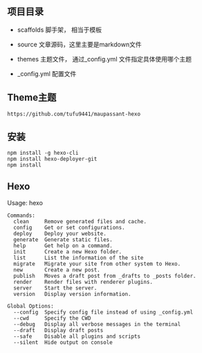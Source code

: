 ## 项目目录
- scaffolds 
脚手架， 相当于模板

- source
文章源码，这里主要是markdown文件

- themes 
主题文件， 通过_config.yml 文件指定具体使用哪个主题

- _config.yml
配置文件

## Theme主题

```
https://github.com/tufu9441/maupassant-hexo

```

## 安装

```
npm install -g hexo-cli
npm install hexo-deployer-git
npm install
```

## Hexo 
Usage: hexo <command>
```
Commands:
  clean     Remove generated files and cache.
  config    Get or set configurations.
  deploy    Deploy your website.
  generate  Generate static files.
  help      Get help on a command.
  init      Create a new Hexo folder.
  list      List the information of the site
  migrate   Migrate your site from other system to Hexo.
  new       Create a new post.
  publish   Moves a draft post from _drafts to _posts folder.
  render    Render files with renderer plugins.
  server    Start the server.
  version   Display version information.

Global Options:
  --config  Specify config file instead of using _config.yml
  --cwd     Specify the CWD
  --debug   Display all verbose messages in the terminal
  --draft   Display draft posts
  --safe    Disable all plugins and scripts
  --silent  Hide output on console
```